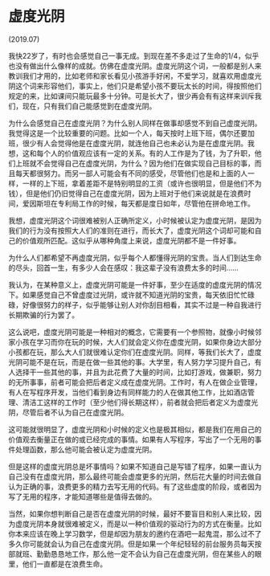 # 虚度光阴

(2019.07)

我快22岁了，有时也会感觉自己一事无成。到现在差不多走过了生命的1/4，似乎也没有做出什么像样的成就。仿佛在虚度光阴。虚度光阴这个词，一般都是别人来教训我们才用的，比如老师和家长看见小孩游手好闲，不爱学习，就喜欢用虚度光阴这个词来形容他们，事实上，他们只是希望小孩不要玩太长的时间，得按照他们规定的来，比如课间只能玩最多十分钟。可是长大了，很少再会有有这样来训斥我们，现在，只有我们自己能感觉到在虚度光阴。

为什么会感觉自己在虚度光阴？为什么别人同样在做事却感觉不到自己虚度光阴。我觉得这是一个比较重要的问题。比如一个人，每天按时上班下班，偶尔还要加班，很少有人会觉得他是在虚度光阴，就连他自己也未必认为是在虚度光阴。我想，这和每个人的价值观应该有一定的关系。有的人工作是为了钱，为了升职，他们上班就不会觉得自己在虚度光阴，为什么？因为他们在做实现自己目标的事，而且每天都很努力。而另一部人可能会有不同的感受，尽管他们也是和上面的人一样，一样的上下班，拿着差距不是特别明显的工资（或许也很明显，但是他们不为钱），但是他们仍旧觉得自己在虚度光阴，因为上班对于他们来说就是在浪费时间，爱因斯坦在专利局工作的时候，每天都是度日如年，尽管他在拼命地工作。

我想，虚度光阴这个词很难被别人正确所定义，小时候被认定为虚度光阴，是因为我们的行为没有按照大人们的准则在进行，而长大了，虚度光阴这个词却可能和自己的价值观所匹配。这似乎从哪种角度上来说，虚度光阴都不是一件好事。

为什么人们都希望不再虚度光阴，似乎每个人都懂得光阴的宝贵。当人们到达生命的尽头，回首一生，有多少人会在感叹：我这辈子没有浪费太多的时间……

我认为，在某种意义上，虚度光阴可能是一件好事，至少在适度的虚度光阴的情况下。如果感觉自己不曾虚度过光阴，或许就不知道光阴的宝贵，每天依旧忙忙碌碌，好像很努力的样子，似乎能够让别人对你刮目相看，其实不过是一种自我进行长期欺骗的行为罢了。

这么说吧，虚度光阴可能是一种相对的概念，它需要有一个参照物，就像小时候邻家小孩在学习而你在玩的时候，大人们就会定义你在虚度光阴，如果你身边大部分小孩都在玩，那么大人们就很难认定你们在虚度光阴。同样，等我们长大了，虚度光阴可能不是在玩，而是在做一些其他的事。大学里，有人努力学习提升自己，有人选择干一些其他的事，并且为此花费了大量的时间，比如打游戏，做兼职，努力的无所事事，前者可能会把后者定义成在虚度光阴。工作时，有人在做企业管理，有人在写程序开发，当他们看到身边有同样能力的人在做其他工作，比如酒店管理、清洁工这样的工作时（至少他们得长期这样），前者就会把后者定义为虚度光阴，尽管后者不认为自己在虚度光阴。

这可能就很明显了，虚度光阴和小时候的定义也是极其相似，都是我们在用自己的价值观去衡量正在做的或已经完成的事情。如果有人写程序，写出了一个无用的事件处理函数，那么他可能会被认定为虚度光阴。

但是这样的虚度光阴总是坏事情吗？如果不知道自己是写错了程序，如果一直认为自己没有在虚度光阴，那么最终可能会虚度更多的光阴，然后花大量的时间去做自认为正确的事，浪费更多的精力去写无用的代码。有了这些虚度的阶段，或者因为写了无用的程序，才能知道哪些是值得去做的。

当然，如果你想判断自己是否在虚度光阴的时候，最好不要盲目和别人来比较，因为虚度光阴本身就很难被定义，而是以一种价值观的驱动行为的方式在衡量。比如你本来应该在晚上学习数学，但是却因为朋友的邀约在酒吧一起鬼混，那么过不了多久你可能就会认为自己在虚度光阴。但是如果一个年纪轻轻的前台服务员每天按部就班、勤勤恳恳地工作，那么他一定不会认为自己在虚度光阴，但在某些人的眼里，他们一直都是在浪费生命。
